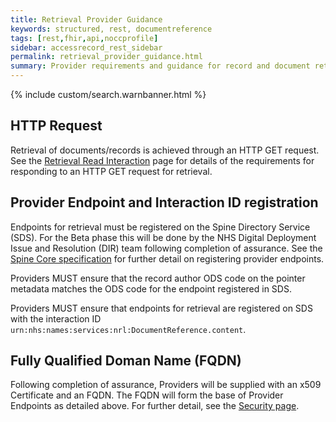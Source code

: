 ```yaml
---
title: Retrieval Provider Guidance
keywords: structured, rest, documentreference
tags: [rest,fhir,api,noccprofile]
sidebar: accessrecord_rest_sidebar
permalink: retrieval_provider_guidance.html
summary: Provider requirements and guidance for record and document retrieval. 
---
```


{% include custom/search.warnbanner.html %}

## HTTP Request ##

Retrieval of documents/records is achieved through an HTTP GET request. See the [Retrieval Read Interaction](retrieval_interaction_read.html) page for details of the requirements for responding to an HTTP GET request for retrieval. 

## Provider Endpoint and Interaction ID registration ##

Endpoints for retrieval must be registered on the Spine Directory Service (SDS). For the Beta phase this will be done by the NHS Digital Deployment Issue and Resolution (DIR) team following completion of assurance. See the [Spine Core specification](https://developer.nhs.uk/apis/spine-core/ssp_providers.html) for further detail on registering provider endpoints. 

Providers MUST ensure that the record author ODS code on the pointer metadata matches the ODS code for the endpoint registered in SDS.

Providers MUST ensure that endpoints for retrieval are registered on SDS with the interaction ID `urn:nhs:names:services:nrl:DocumentReference.content`. 

## Fully Qualified Doman Name (FQDN) ##

Following completion of assurance, Providers will be supplied with an x509 Certificate and an FQDN. The FQDN will form the base of Provider Endpoints as detailed above. For further detail, see the [Security page](development_api_security_guidance.html).
